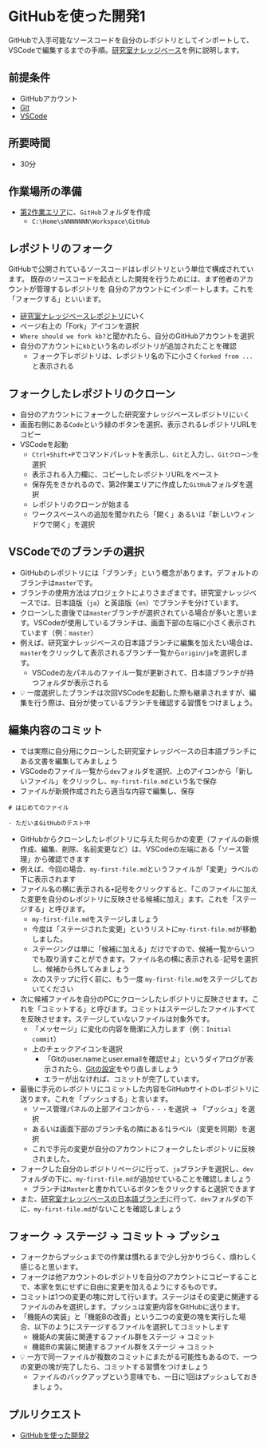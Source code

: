 # GitHubを使った開発1

GitHubで入手可能なソースコードを自分のレポジトリとしてインポートして、VSCodeで編集するまでの手順。[研究室ナレッジベース](https://github.com/hideojoho/kb/)を例に説明します。

## 前提条件

- GitHubアカウント
- [Git](pc-git.md)
- [VSCode](pc-vscode.md)

## 所要時間

- 30分

## 作業場所の準備

- [第2作業エリア](pc-workspace.md)に、`GitHub`フォルダを作成
  - `C:\Home\sNNNNNNN\Workspace\GitHub`

## レポジトリのフォーク

GitHubで公開されているソースコードはレポジトリという単位で構成されています。
既存のソースコードを起点とした開発を行うためには、まず他者のアカウントが管理するレポジトリを
自分のアカウントにインポートします。これを「フォークする」といいます。

- [研究室ナレッジベースレポジトリ](https://github.com/hideojoho/kb/)にいく
- ページ右上の「Fork」アイコンを選択
- `Where should we fork kb?`と聞かれたら、自分のGitHubアカウントを選択
- 自分のアカウントに`kb`という名のレポジトリが追加されたことを確認
  - フォーク下レポジトリは、レポジトリ名の下に小さく`forked from ...`と表示される

## フォークしたレポジトリのクローン

- 自分のアカウントにフォークした研究室ナレッジベースレポジトリにいく
- 画面右側にある`Code`という緑のボタンを選択、表示されるレポジトリURLをコピー
- VSCodeを起動
  - `Ctrl+Shift+P`でコマンドパレットを表示し、`Git`と入力し、`Gitクローン`を選択
  - 表示される入力欄に、コピーしたレポジトリURLをペースト
  - 保存先をきかれるので、第2作業エリアに作成した`GitHub`フォルダを選択
  - レポジトリのクローンが始まる
  - ワークスペースへの追加を聞かれたら「開く」あるいは「新しいウィンドウで開く」を選択

## VSCodeでのブランチの選択

- GitHubのレポジトリには「ブランチ」という概念があります。デフォルトのブランチは`master`です。
- ブランチの使用方法はプロジェクトによりさまざまです。研究室ナレッジベースでは、日本語版（`ja`）と英語版（`en`）でブランチを分けています。
- クローンした直後では`master`ブランチが選択されている場合が多いと思います。VSCodeが使用しているブランチは、画面下部の左端に小さく表示されています（例：`master`）
- 例えば、研究室ナレッジベースの日本語ブランチに編集を加えたい場合は、`master`をクリックして表示されるブランチ一覧から`origin/ja`を選択します。
  - VSCodeの左パネルのファイル一覧が更新されて、日本語ブランチが持つフォルダが表示される
- :bulb: 一度選択したブランチは次回VSCodeを起動した際も継承されますが、編集を行う際は、自分が使っているブランチを確認する習慣をつけましょう。

## 編集内容のコミット

- では実際に自分用にクローンした研究室ナレッジベースの日本語ブランチにある文書を編集してみましょう
- VSCodeのファイル一覧から`dev`フォルダを選択、上のアイコンから「新しいファイル」をクリックし、`my-first-file.md`という名で保存
- ファイルが新規作成されたら適当な内容で編集し、保存
```
# はじめてのファイル

- ただいまGitHubのテスト中
```
- GitHubからクローンしたレポジトリに与えた何らかの変更（ファイルの新規作成、編集、削除、名前変更など）は、VSCodeの左端にある「ソース管理」から確認できます
- 例えば、今回の場合、`my-first-file.md`というファイルが「変更」ラベルの下に表示されます
- ファイル名の横に表示される`+`記号をクリックすると、「このファイルに加えた変更を自分のレポジトリに反映させる候補に加え」ます。これを「ステージする」と呼びます。
  - `my-first-file.md`をステージしましょう
  - 今度は「ステージされた変更」というリストに`my-first-file.md`が移動しました。
  - ステージングは単に「候補に加える」だけですので、候補一覧からいつでも取り消すことができます。ファイル名の横に表示される`-`記号を選択し、候補から外してみましょう
  - 次のステップに行く前に、もう一度 `my-first-file.md`をステージしておいてください
- 次に候補ファイルを自分のPCにクローンしたレポジトリに反映させます。これを「コミットする」と呼びます。コミットはステージしたファイルすべてを反映させます。ステージしていないファイルは対象外です。
  - 「メッセージ」に変化の内容を簡潔に入力します（例：`Initial commit`）
  - 上のチェックアイコンを選択
    - 「Gitのuser.nameとuser.emailを確認せよ」というダイアログが表示されたら、[Gitの設定](pc-git.md)をやり直しましょう
    - エラーが出なければ、コミットが完了しています。
- 最後に手元のレポジトリにコミットした内容をGitHubサイトのレポジトリに送ります。これを「プッシュする」と言います。
  - ソース管理パネルの上部アイコンから`・・・`を選択 → 「プッシュ」を選択
  - あるいは画面下部のブランチ名の隣にある⇅ラベル（変更を同期）を選択
  - これで手元の変更が自分のアカウントにフォークしたレポジトリに反映されました。
- フォークした自分のレポジトリページに行って、`ja`ブランチを選択し、`dev`フォルダの下に、`my-first-file.md`が追加せていることを確認しましょう
  - ブランチは`Master`と書かれているボタンをクリックすると選択できます
- また、[研究室ナレッジベースの日本語ブランチ](https://github.com/hideojoho/kb/tree/ja)に行って、`dev`フォルダの下に、`my-first-file.md`がないことを確認しましょう

## フォーク → ステージ → コミット → プッシュ

- フォークからプッシュまでの作業は慣れるまで少し分かりづらく、煩わしく感じると思います。
- フォークは他アカウントのレポジトリを自分のアカウントにコピーすることで、本家を気にせずに自由に変更を加えるようにするものです。
- コミットは1つの変更の塊に対して行います。ステージはその変更に関連するファイルのみを選択します。プッシュは変更内容をGitHubに送ります。
- 「機能Aの実装」と「機能Bの改善」という二つの変更の塊を実行した場合、以下のようにステージするファイルを選択してコミットします
  - 機能Aの実装に関連するファイル群をステージ → コミット
  - 機能Bの実装に関連するファイル群をステージ → コミット
- :bulb: 一方で同一ファイルが複数のコミットにまたがる可能性もあるので、一つの変更の塊が完了したら、コミットする習慣をつけましょう
  - ファイルのバックアップという意味でも、一日に1回はプッシュしておきましょう。

## プルリクエスト

- [GitHubを使った開発2](github-2.md)
